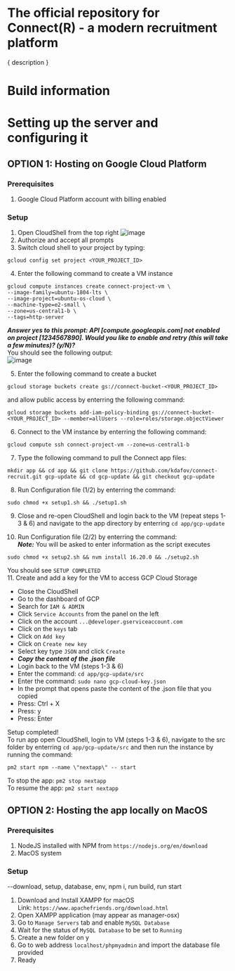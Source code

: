 # The official repository for Connect(R) - a modern recruitment platform

{ description } 

# Build information

# Setting up the server and configuring it

## OPTION 1: Hosting on Google Cloud Platform

### Prerequisites

1. Google Cloud Platform account with billing enabled

### Setup

1. Open CloudShell from the top right
![image](https://user-images.githubusercontent.com/94061728/233808193-1c8f1ebf-751b-4254-908b-ddd88247fcd0.png)
2. Authorize and accept all prompts
3. Switch cloud shell to your project by typing:
```
gcloud config set project <YOUR_PROJECT_ID>
```
4. Enter the following command to create a VM instance
```
gcloud compute instances create connect-project-vm \
--image-family=ubuntu-1804-lts \
--image-project=ubuntu-os-cloud \
--machine-type=e2-small \
--zone=us-central1-b \
--tags=http-server
``` 
***Answer yes to this prompt: API [compute.googleapis.com] not enabled on project [1234567890]. Would you like to enable and retry (this will take a few minutes)? (y/N)?*** \
You should see the following output: \
![image](https://user-images.githubusercontent.com/94061728/233811341-68af9092-7549-4df7-8b74-a8ba879b7a3e.png)

5. Enter the following command to create a bucket
```
gcloud storage buckets create gs://connect-bucket-<YOUR_PROJECT_ID>
```
and allow public access by enterring the following command:
```
gcloud storage buckets add-iam-policy-binding gs://connect-bucket-<YOUR_PROJECT_ID> --member=allUsers --role=roles/storage.objectViewer
```

6. Connect to the VM instance by enterring the following command:
```
gcloud compute ssh connect-project-vm --zone=us-central1-b
```

7. Type the following command to pull the Connect app files:
```
mkdir app && cd app && git clone https://github.com/kdafov/connect-recruit.git gcp-update && cd gcp-update && git checkout gcp-update
```

8. Run Configuration file (1/2) by enterring the command: 
```
sudo chmod +x setup1.sh && ./setup1.sh
```

9. Close and re-open CloudShell and login back to the VM (repeat steps 1-3 & 6) and navigate to the app directory by enterring `cd app/gcp-update`

10. Run Configuration file (2/2) by enterring the command: \
***Note:*** You will be asked to enter information as the script executes
```
sudo chmod +x setup2.sh && nvm install 16.20.0 && ./setup2.sh
```
You should see `SETUP COMPLETED` \
11. Create and add a key for the VM to access GCP Cloud Storage
- Close the CloudShell
- Go to the dashboard of GCP
- Search for `IAM & ADMIN`
- Click `Service Accounts` from the panel on the left
- Click on the account `...@developer.gserviceaccount.com`
- Click on the `keys` tab
- Click on `Add key`
- Click on `Create new key`
- Select key type `JSON` and click `Create`
- ***Copy the content of the .json file***
- Login back to the VM (steps 1-3 & 6)
- Enter the command: `cd app/gcp-update/src`
- Enter the command: `sudo nano gcp-cloud-key.json`
- In the prompt that opens paste the content of the .json file that you copied
- Press: Ctrl + X
- Press: y
- Press: Enter

Setup completed! \
To run app open CloudShell, login to VM (steps 1-3 & 6), navigate to the src folder by enterring 
```cd app/gcp-update/src``` 
and then run the instance by running the command:
```
pm2 start npm --name \"nextapp\" -- start
```
To stop the app: `pm2 stop nextapp` \
To resume the app: `pm2 start nextapp`


## OPTION 2: Hosting the app locally on MacOS

### Prerequisites

1. NodeJS installed with NPM from `https://nodejs.org/en/download`
2. MacOS system

### Setup
 --download, setup, database, env, npm i, run build, run start
1. Download and Install XAMPP for macOS \
Link: `https://www.apachefriends.org/download.html`
2. Open XAMPP application (may appear as manager-osx)
3. Go to `Manage Servers` tab and enable `MySQL Database`
4. Wait for the status of `MySQL Database` to be set to `Running`
5. Create a new folder on y
6. Go to web address `localhost/phpmyadmin` and import the database file provided
7. Ready 
 
